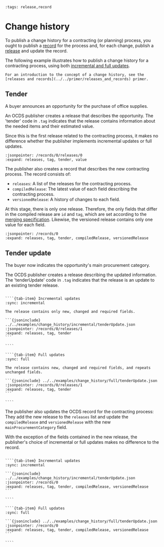 ```{workedexample} Change history
:tags: release,record
```

# Change history

To publish a change history for a contracting (or planning) process, you ought to publish a [record](../../schema/records_reference.md) for the process and, for each change, publish a [release](../../schema/reference.md) and update the record.

The following example illustrates how to publish a change history for a contracting process, using both [incremental and full updates](change_history_options.md#change-history-incremental-or-full-updates).

```{note}
For an introduction to the concept of a change history, see the [releases and records](../../primer/releases_and_records) primer.
```

## Tender

A buyer announces an opportunity for the purchase of office supplies.

An OCDS publisher creates a release that describes the opportunity. The 'tender' code in `.tag` indicates that the release contains information about the needed items and their estimated value.

Since this is the first release related to the contracting process, it makes no difference whether the publisher implements incremental updates or full updates.

```{jsoninclude} ../../examples/change_history/incremental/tender.json
:jsonpointer: /records/0/releases/0
:expand: releases, tag, tender, value
```

The publisher also creates a record that describes the new contracting process. The record consists of:

* `releases`: A list of the releases for the contracting process.
* `compiledRelease`: The latest value of each field describing the contracting process.
* `versionedRelease`: A history of changes to each field.

At this stage, there is only one release. Therefore, the only fields that differ in the compiled release are `id` and `tag`, which are set according to the [merging specification](../../schema/merging.md#merging-specification). Likewise, the versioned release contains only one value for each field.

```{jsoninclude} ../../examples/change_history/incremental/tender.json
:jsonpointer: /records/0
:expand: releases, tag, tender, compiledRelease, versionedRelease
```

## Tender update

The buyer now indicates the opportunity's main procurement category.

The OCDS publisher creates a release describing the updated information. The 'tenderUpdate' code in `.tag` indicates that the release is an update to an existing tender release.

`````{tab-set}

````{tab-item} Incremental updates
:sync: incremental

The release contains only new, changed and required fields.

```{jsoninclude} ../../examples/change_history/incremental/tenderUpdate.json
:jsonpointer: /records/0/releases/1
:expand: releases, tag, tender
```

````

````{tab-item} Full updates
:sync: full

The release contains new, changed and required fields, and repeats unchanged fields.

```{jsoninclude} ../../examples/change_history/full/tenderUpdate.json
:jsonpointer: /records/0/releases/1
:expand: releases, tag, tender
```

````

`````

The publisher also updates the OCDS record for the contracting process: They add the new release to the `releases` list and update the `compiledRelease` and `versionedRelease` with the new `mainProcurementCategory` field.

With the exception of the fields contained in the new release, the publisher's choice of incremental or full updates makes no difference to the record.

`````{tab-set}

````{tab-item} Incremental updates
:sync: incremental

```{jsoninclude} ../../examples/change_history/incremental/tenderUpdate.json
:jsonpointer: /records/0
:expand: releases, tag, tender, compiledRelease, versionedRelease
```

````

````{tab-item} Full updates
:sync: full

```{jsoninclude} ../../examples/change_history/full/tenderUpdate.json
:jsonpointer: /records/0
:expand: releases, tag, tender, compiledRelease, versionedRelease
```

````

`````
